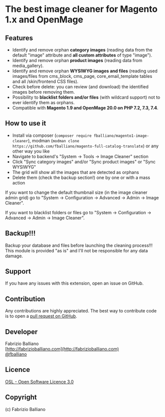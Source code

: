 # The best image cleaner for Magento 1.x and OpenMage

Features
---------
- Identify and remove orphan **category images** (reading data from the default "image" attribute and **all custom attributes** of type "image").
- Identify and remove orphan **product images** (reading data from media_gallery).
- Identify and remove orphan **WYSIWYG images and files** (reading used images/files from cms_block, cms_page, core_email_template tables and all /skin/frontend CSS files).
- Check before delete: you can review (and download) the identified images before removing them.
- Possibility to **blacklist folders and/or files** (with wildcard support) not to ever identify them as orphans.
- Compatible with **Magento 1.9 and OpenMage 20.0 on PHP 7.2, 7.3, 7.4**.

How to use it
-------------
- Install via composer (`composer require fballiano/magento1-image-cleaner`), 
  modman (`modman clone https://github.com/fballiano/magento-full-catalog-translate`)
  or any other way you like
- Navigate to backend's "System -> Tools -> Image Cleaner" section
- Click "Sync category images" and/or "Sync product images" or "Sync WYSIWYG"
- The grid will show all the images that are detected as orphans
- Delete them (check the backup section!) one by one or with a mass action

If you want to change the default thumbnail size (in the image cleaner admin grid) go to
"System -> Configuration -> Advanced -> Admin -> Image Cleaner".

If you want to blacklist folders or files go to
"System -> Configuration -> Advanced -> Admin -> Image Cleaner".

Backup!!!
---------
Backup your database and files before launching the cleaning process!!!
This module is provided "as is" and I'll not be responsible for any data damage.

Support
-------
If you have any issues with this extension, open an issue on GitHub.

Contribution
------------
Any contributions are highly appreciated. The best way to contribute code is to open a
[pull request on GitHub](https://help.github.com/articles/using-pull-requests).

Developer
---------
Fabrizio Balliano  
[http://fabrizioballiano.com](http://fabrizioballiano.com)  
[@fballiano](https://twitter.com/fballiano)

Licence
-------
[OSL - Open Software Licence 3.0](http://opensource.org/licenses/osl-3.0.php)

Copyright
---------
(c) Fabrizio Balliano
